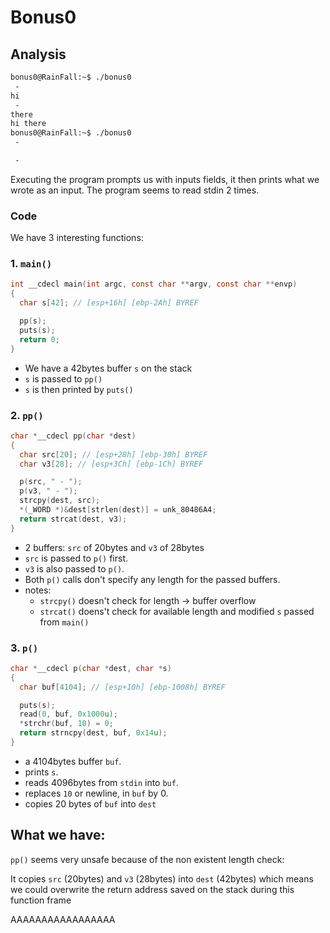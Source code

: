 # Bonus0

## Analysis

```bash
bonus0@RainFall:~$ ./bonus0 
 - 
hi 
 - 
there
hi there
bonus0@RainFall:~$ ./bonus0 
 - 

 - 
```

Executing the program prompts us with inputs fields, it then prints what we wrote as an input. The program seems to read stdin 2 times.

### Code

We have 3 interesting functions:

### 1. `main()`

```c
int __cdecl main(int argc, const char **argv, const char **envp)
{
  char s[42]; // [esp+16h] [ebp-2Ah] BYREF

  pp(s);
  puts(s);
  return 0;
}
```

- We have a 42bytes buffer `s` on the stack
- `s` is passed to `pp()`
- `s` is then printed by `puts()`

### 2. `pp()`

```c
char *__cdecl pp(char *dest)
{
  char src[20]; // [esp+28h] [ebp-30h] BYREF
  char v3[28]; // [esp+3Ch] [ebp-1Ch] BYREF

  p(src, " - ");
  p(v3, " - ");
  strcpy(dest, src);
  *(_WORD *)&dest[strlen(dest)] = unk_80486A4;
  return strcat(dest, v3);
}
```

- 2 buffers: `src` of 20bytes and `v3` of 28bytes
- `src` is passed to `p()` first.
- `v3` is also passed to `p()`.
- Both `p()` calls don't specify any length for the passed buffers.
- notes:
    - `strcpy()` doesn't check for length -> buffer overflow
    - `strcat()` doens't check for available length and modified `s` passed from `main()`

### 3. `p()`

```c
char *__cdecl p(char *dest, char *s)
{
  char buf[4104]; // [esp+10h] [ebp-1008h] BYREF

  puts(s);
  read(0, buf, 0x1000u);
  *strchr(buf, 10) = 0;
  return strncpy(dest, buf, 0x14u);
}
```

- a 4104bytes buffer `buf`.
- prints `s`.
- reads 4096bytes from `stdin` into `buf`.
- replaces `10` or newline, in `buf` by 0.
- copies 20 bytes of `buf` into `dest`

## What we have:

`pp()` seems very unsafe because of the non existent length check:

It copies `src` (20bytes) and `v3` (28bytes) into `dest` (42bytes) which means we could overwrite the return address saved on the stack during this function frame

AAAAAAAAAAAAAAAAA